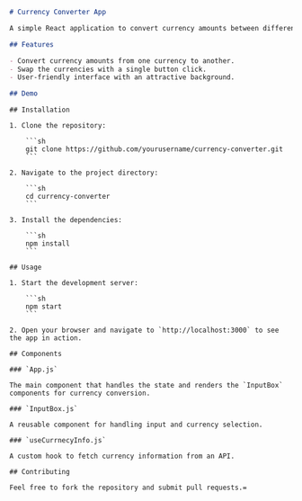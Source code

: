 ```markdown
# Currency Converter App

A simple React application to convert currency amounts between different currencies.

## Features

- Convert currency amounts from one currency to another.
- Swap the currencies with a single button click.
- User-friendly interface with an attractive background.

## Demo

```
[](./assets/convertpkr.png)
```
## Installation

1. Clone the repository:

    ```sh
    git clone https://github.com/yourusername/currency-converter.git
    ```

2. Navigate to the project directory:

    ```sh
    cd currency-converter
    ```

3. Install the dependencies:

    ```sh
    npm install
    ```

## Usage

1. Start the development server:

    ```sh
    npm start
    ```

2. Open your browser and navigate to `http://localhost:3000` to see the app in action.

## Components

### `App.js`

The main component that handles the state and renders the `InputBox` components for currency conversion.

### `InputBox.js`

A reusable component for handling input and currency selection.

### `useCurrnecyInfo.js`

A custom hook to fetch currency information from an API.

## Contributing

Feel free to fork the repository and submit pull requests.=

```
[](./assets/convertpkr.png)
```
